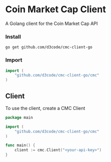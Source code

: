 # Coin Market Cap Client

A Golang client for the Coin Market Cap API

### Install

```shell
go get github.com/d3code/cmc-client-go
```

### Import

```go
import (
    "github.com/d3code/cmc-client-go/cmc"
)
```

## Client

To use the client, create a CMC Client

```go
package main

import (
    "github.com/d3code/cmc-client-go/cmc"
)

func main() {
    client := cmc.Client("<your-api-key>")
}
```